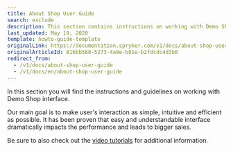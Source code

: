 ```yaml
---
title: About Shop User Guide
search: exclude
description: This section contains instructions on working with Demo Shop interface.
last_updated: May 19, 2020
template: howto-guide-template
originalLink: https://documentation.spryker.com/v1/docs/about-shop-user-guide
originalArticleId: 816bb588-5273-4a9e-b81e-b2fdcdc4d3b0
redirect_from:
  - /v1/docs/about-shop-user-guide
  - /v1/docs/en/about-shop-user-guide
---
```



In this section you will find the instructions and guidelines on working with Demo Shop interface.

Our main goal is to make user's interaction as simple, intuitive and efficient as possible. It has been proven that easy and understandable interface dramatically impacts the performance and leads to bigger sales.

Be sure to also check out the [video tutorials](/docs/scos/user/intro-to-spryker/videos-and-webinars/spryker-videos.html) for additional information.

